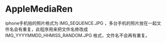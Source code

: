 # AppleMediaRen
iphone手机拍的照片格式为 IMG_SEQUENCE.JPG ，多台手机的照片放在一起文件名会有重复，此程序用来把文件名修改成 IMG_YYYYMMDD_HHMISS_RANDOM.JPG 格式，文件名不会再有重复。
